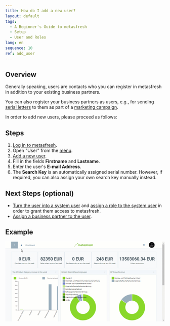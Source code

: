 ```yaml
---
title: How do I add a new user?
layout: default
tags:
  - A Beginner's Guide to metasfresh
  - Setup
  - User and Roles
lang: en
sequence: 10
ref: add_user
---
```


## Overview
Generally speaking, users are contacts who you can register in metasfresh in addition to your existing business partners.

You can also register your business partners as users, e.g., for sending [serial letters](Create_serial_letters) to them as part of a [marketing campaign](Create_MKTG_campaign).

In order to add new users, please proceed as follows:

## Steps
1. [Log in to metasfresh](Login).
1. Open "User" from the [menu](Menu).
1. [Add a new user](New_Record_Window).
1. Fill in the fields **Firstname** and **Lastname**.
1. Enter the user's **E-mail Address**.
1. The **Search Key** is an automatically assigned serial number. However, if required, you can also assign your own search key manually instead.

## Next Steps (optional)
- [Turn the user into a system user](New_system_user) and [assign a role to the system user](Assign_user_role) in order to grant them access to metasfresh.
- [Assign a business partner to the user](Assign_BPartner_to_user).

## Example
![](assets/Add_user.gif)
